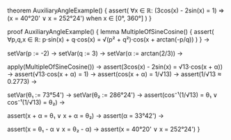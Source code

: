theorem AuxiliaryAngleExample() {
  assert(
    ∀x ∈ ℝ: (3cos(x) - 2sin(x) = 1) ⇒ 
    (x = 40°20' ∨ x = 252°24') when x ∈ [0°, 360°]
  )
}

proof AuxiliaryAngleExample() {
  lemma MultipleOfSineCosine() {
    assert(
      ∀p,q,x ∈ ℝ: p⋅sin(x) + q⋅cos(x) = √(p² + q²)⋅cos(x + arctan(-p/q))
    )
  } →
  
  setVar(p := -2) →
  setVar(q := 3) →
  setVar(α := arctan(2/3)) →
  
  apply(MultipleOfSineCosine()) →
  assert(3cos(x) - 2sin(x) = √13⋅cos(x + α)) →
  assert(√13⋅cos(x + α) = 1) →
  assert(cos(x + α) = 1/√13) →
  assert(1/√13 ≈ 0.2773) →
  
  setVar(θ₁ := 73°54') →
  setVar(θ₂ := 286°24') →
  assert(cos⁻¹(1/√13) = θ₁ ∨ cos⁻¹(1/√13) = θ₂) →
  
  assert(x + α = θ₁ ∨ x + α = θ₂) →
  assert(α = 33°42') →
  
  assert(x = θ₁ - α ∨ x = θ₂ - α) →
  assert(x = 40°20' ∨ x = 252°24')
}